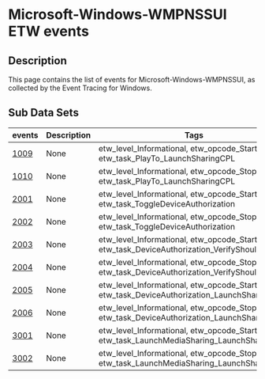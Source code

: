 # Microsoft-Windows-WMPNSSUI ETW events

## Description
This page contains the list of events for Microsoft-Windows-WMPNSSUI, as collected by the Event Tracing for Windows.

## Sub Data Sets
|events|Description|Tags|
|---|---|---|
|[1009](events/event-1009.md)|None|etw_level_Informational, etw_opcode_Start, etw_task_PlayTo_LaunchSharingCPL|
|[1010](events/event-1010.md)|None|etw_level_Informational, etw_opcode_Stop, etw_task_PlayTo_LaunchSharingCPL|
|[2001](events/event-2001.md)|None|etw_level_Informational, etw_opcode_Start, etw_task_ToggleDeviceAuthorization|
|[2002](events/event-2002.md)|None|etw_level_Informational, etw_opcode_Stop, etw_task_ToggleDeviceAuthorization|
|[2003](events/event-2003.md)|None|etw_level_Informational, etw_opcode_Start, etw_task_DeviceAuthorization_VerifyShouldDisplay|
|[2004](events/event-2004.md)|None|etw_level_Informational, etw_opcode_Stop, etw_task_DeviceAuthorization_VerifyShouldDisplay|
|[2005](events/event-2005.md)|None|etw_level_Informational, etw_opcode_Start, etw_task_DeviceAuthorization_LaunchSharingCPL|
|[2006](events/event-2006.md)|None|etw_level_Informational, etw_opcode_Stop, etw_task_DeviceAuthorization_LaunchSharingCPL|
|[3001](events/event-3001.md)|None|etw_level_Informational, etw_opcode_Start, etw_task_LaunchMediaSharing_LaunchSharingCPL|
|[3002](events/event-3002.md)|None|etw_level_Informational, etw_opcode_Stop, etw_task_LaunchMediaSharing_LaunchSharingCPL|
